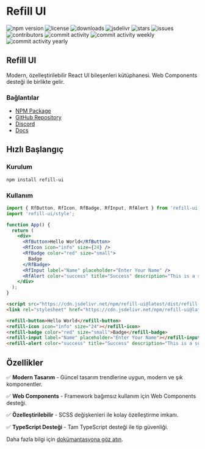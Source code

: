 # Refill UI

![npm version](https://img.shields.io/npm/v/refill-ui?style=flat-square)
![license](https://img.shields.io/npm/l/refill-ui?style=flat-square)
![downloads](https://img.shields.io/npm/dt/refill-ui?style=flat-square)
![jsdelivr](https://data.jsdelivr.com/v1/package/npm/refill-ui/badge)
![stars](https://img.shields.io/github/stars/Teoory/refill-ui?style=flat-square)
![issues](https://img.shields.io/github/issues/Teoory/refill-ui?style=flat-square)
![contributors](https://img.shields.io/github/contributors/Teoory/refill-ui?style=flat-square)
![commit activity](https://img.shields.io/github/commit-activity/m/Teoory/refill-ui?style=flat-square)
![commit activity weekly](https://img.shields.io/github/commit-activity/w/Teoory/refill-ui?style=flat-square)
![commit activity yearly](https://img.shields.io/github/commit-activity/y/Teoory/refill-ui?style=flat-square)



## Refill UI

Modern, özelleştirilebilir React UI bileşenleri kütüphanesi. Web Components desteği ile birlikte gelir.

### Bağlantılar

- [NPM Package](https://www.npmjs.com/package/refill-ui)
- [GitHub Repository](https://github.com/Teoory/refill-ui)
- [Discord](https://discord.gg/8pT6yjhuMt)
- [Docs](https://refill-ui-docs.vercel.app/)

## Hızlı Başlangıç

### Kurulum

```sh
npm install refill-ui
```

### Kullanım

```jsx
import { RfButton, RfIcon, RfBadge, RfInput, RfAlert } from 'refill-ui';
import 'refill-ui/style';

function App() {
  return (
    <div>
      <RfButton>Hello World</RfButton>
      <RfIcon icon="info" size={24} />
      <RfBadge color="red" size="small">
        Badge
      </RfBadge>
      <RfInput label="Name" placeholder="Enter Your Name" />
      <RfAlert color="success" title="Success" description="This is a success alert" />
    </div>
  );
}
```

```html
<script src="https://cdn.jsdelivr.net/npm/refill-ui@latest/dist/refill-ui.min.js"></script>
<link rel="stylesheet" href="https://cdn.jsdelivr.net/npm/refill-ui@latest/dist/refill-ui.min.css">

<refill-button>Hello World</refill-button>
<refill-icon icon="info" size="24"></refill-icon>
<refill-badge color="red" size="small">Badge</refill-badge>
<refill-input label="Name" placeholder="Enter Your Name"></refill-input>
<refill-alert color="success" title="Success" description="This is a success alert"></refill-alert>
```

## Özellikler

✅ **Modern Tasarım** - Güncel tasarım trendlerine uygun, modern ve şık komponentler.

✅ **Web Components** - Framework bağımsız kullanım için Web Components desteği.

✅ **Özelleştirilebilir** - SCSS değişkenleri ile kolay özelleştirme imkanı.

✅ **TypeScript Desteği** - Tam TypeScript desteği ile tip güvenliği.

Daha fazla bilgi için [dokümantasyona göz atın](https://refill-ui-docs.vercel.app/).